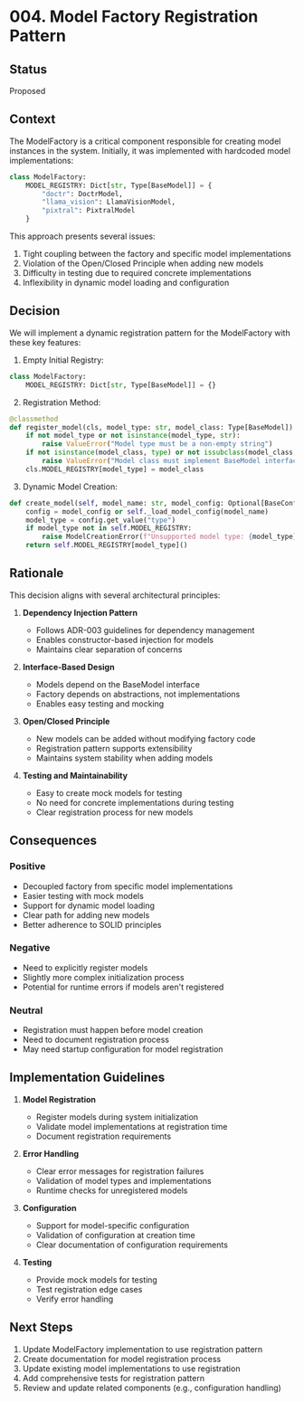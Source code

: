 # 004. Model Factory Registration Pattern

## Status

Proposed

## Context

The ModelFactory is a critical component responsible for creating model instances in the system. Initially, it was implemented with hardcoded model implementations:

```python
class ModelFactory:
    MODEL_REGISTRY: Dict[str, Type[BaseModel]] = {
        "doctr": DoctrModel,
        "llama_vision": LlamaVisionModel,
        "pixtral": PixtralModel
    }
```

This approach presents several issues:
1. Tight coupling between the factory and specific model implementations
2. Violation of the Open/Closed Principle when adding new models
3. Difficulty in testing due to required concrete implementations
4. Inflexibility in dynamic model loading and configuration

## Decision

We will implement a dynamic registration pattern for the ModelFactory with these key features:

1. Empty Initial Registry:
```python
class ModelFactory:
    MODEL_REGISTRY: Dict[str, Type[BaseModel]] = {}
```

2. Registration Method:
```python
@classmethod
def register_model(cls, model_type: str, model_class: Type[BaseModel]) -> None:
    if not model_type or not isinstance(model_type, str):
        raise ValueError("Model type must be a non-empty string")
    if not isinstance(model_class, type) or not issubclass(model_class, BaseModel):
        raise ValueError("Model class must implement BaseModel interface")
    cls.MODEL_REGISTRY[model_type] = model_class
```

3. Dynamic Model Creation:
```python
def create_model(self, model_name: str, model_config: Optional[BaseConfig] = None) -> BaseModel:
    config = model_config or self._load_model_config(model_name)
    model_type = config.get_value("type")
    if model_type not in self.MODEL_REGISTRY:
        raise ModelCreationError(f"Unsupported model type: {model_type}")
    return self.MODEL_REGISTRY[model_type]()
```

## Rationale

This decision aligns with several architectural principles:

1. **Dependency Injection Pattern**
   - Follows ADR-003 guidelines for dependency management
   - Enables constructor-based injection for models
   - Maintains clear separation of concerns

2. **Interface-Based Design**
   - Models depend on the BaseModel interface
   - Factory depends on abstractions, not implementations
   - Enables easy testing and mocking

3. **Open/Closed Principle**
   - New models can be added without modifying factory code
   - Registration pattern supports extensibility
   - Maintains system stability when adding models

4. **Testing and Maintainability**
   - Easy to create mock models for testing
   - No need for concrete implementations during testing
   - Clear registration process for new models

## Consequences

### Positive

- Decoupled factory from specific model implementations
- Easier testing with mock models
- Support for dynamic model loading
- Clear path for adding new models
- Better adherence to SOLID principles

### Negative

- Need to explicitly register models
- Slightly more complex initialization process
- Potential for runtime errors if models aren't registered

### Neutral

- Registration must happen before model creation
- Need to document registration process
- May need startup configuration for model registration

## Implementation Guidelines

1. **Model Registration**
   - Register models during system initialization
   - Validate model implementations at registration time
   - Document registration requirements

2. **Error Handling**
   - Clear error messages for registration failures
   - Validation of model types and implementations
   - Runtime checks for unregistered models

3. **Configuration**
   - Support for model-specific configuration
   - Validation of configuration at creation time
   - Clear documentation of configuration requirements

4. **Testing**
   - Provide mock models for testing
   - Test registration edge cases
   - Verify error handling

## Next Steps

1. Update ModelFactory implementation to use registration pattern
2. Create documentation for model registration process
3. Update existing model implementations to use registration
4. Add comprehensive tests for registration pattern
5. Review and update related components (e.g., configuration handling) 
